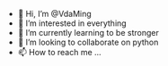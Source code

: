 - 👋 Hi, I’m @VdaMing
- 👀 I’m interested in everything
- 🌱 I’m currently learning to be stronger
- 💞️ I’m looking to collaborate on python
- 📫 How to reach me ...

<!---
VdaMing/VdaMing is a ✨ special ✨ repository because its `README.md` (this file) appears on your GitHub profile.
You can click the Preview link to take a look at your changes.
--->
